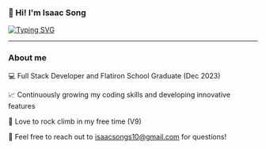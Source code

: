 
<!--
**isaacsong1/isaacsong1** is a ✨ _special_ ✨ repository because its `README.md` (this file) appears on your GitHub profile.

Here are some ideas to get you started:

- 🔭 I’m currently working on ...
- 🌱 I’m currently learning ...
- 👯 I’m looking to collaborate on ...
- 🤔 I’m looking for help with ...
- 💬 Ask me about ...
- 📫 How to reach me: ...
- 😄 Pronouns: ...
- ⚡ Fun fact: ...
-->

<!-- <p align="center" style='font-family: Nunito Sans;'>
    <p align='center' style='font-weight: 400; font-size: 20;'>👋 Hi! I'm Isaac Song</p>
</p> -->

### 👋 Hi! I'm Isaac Song

<p align="left">
  <!-- Typing SVG by DenverCoder1 - https://github.com/DenverCoder1/readme-typing-svg -->
    <a href="https://git.io/typing-svg"><img src="https://readme-typing-svg.demolab.com?font=Nunito+Sans&pause=1000&color=000000&background=FFFFFF00&random=false&width=435&lines=Full+stack+web+developer;Learning+new+things+every+day!" alt="Typing SVG" /></a>
</p>

---
### About me
💻 Full Stack Developer and Flatiron School Graduate (Dec 2023)

📈 Continuously growing my coding skills and developing innovative features

🗻 Love to rock climb in my free time (V9)

📧 Feel free to reach out to isaacsongs10@gmail.com for questions! 

###

<!-- [![Isaac's GitHub stats](https://github-readme-stats.vercel.app/api?username=isaacsong1)](https://github.com/anuraghazra/github-readme-stats) -->
